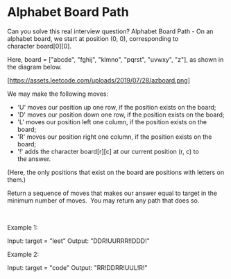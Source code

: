 # Alphabet Board Path

Can you solve this real interview question? Alphabet Board Path - On an alphabet board, we start at position (0, 0), corresponding to character board[0][0].

Here, board = ["abcde", "fghij", "klmno", "pqrst", "uvwxy", "z"], as shown in the diagram below.

[https://assets.leetcode.com/uploads/2019/07/28/azboard.png]

We may make the following moves:

 * 'U' moves our position up one row, if the position exists on the board;
 * 'D' moves our position down one row, if the position exists on the board;
 * 'L' moves our position left one column, if the position exists on the board;
 * 'R' moves our position right one column, if the position exists on the board;
 * '!' adds the character board[r][c] at our current position (r, c) to the answer.

(Here, the only positions that exist on the board are positions with letters on them.)

Return a sequence of moves that makes our answer equal to target in the minimum number of moves.  You may return any path that does so.

 

Example 1:

Input: target = "leet"
Output: "DDR!UURRR!!DDD!"


Example 2:

Input: target = "code"
Output: "RR!DDRR!UUL!R!"